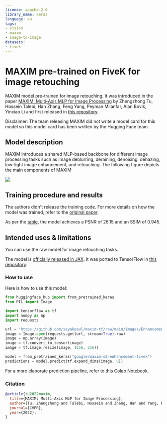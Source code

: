 ```yaml
---
license: apache-2.0
library_name: keras
language: en
tags:
- vision
- maxim
- image-to-image
datasets:
- fivek
---
```


# MAXIM pre-trained on FiveK for image retouching 

MAXIM model pre-trained for image retouching. It was introduced in the paper [MAXIM: Multi-Axis MLP for Image Processing](https://arxiv.org/abs/2201.02973) by Zhengzhong Tu, Hossein Talebi, Han Zhang, Feng Yang, Peyman Milanfar, Alan Bovik, Yinxiao Li and first released in [this repository](https://github.com/google-research/maxim). 

Disclaimer: The team releasing MAXIM did not write a model card for this model so this model card has been written by the Hugging Face team.

## Model description

MAXIM introduces a shared MLP-based backbone for different image processing tasks such as image deblurring, deraining, denoising, dehazing, low-light image enhancement, and retouching. The following figure depicts the main components of MAXIM:

![](https://github.com/google-research/maxim/raw/main/maxim/images/overview.png)

## Training procedure and results

The authors didn't release the training code. For more details on how the model was trained, refer to the [original paper](https://arxiv.org/abs/2201.02973). 

As per the [table](https://github.com/google-research/maxim#results-and-pre-trained-models), the model achieves a PSNR of 26.15 and an SSIM of 0.945. 

## Intended uses & limitations

You can use the raw model for image retouching tasks. 

The model is [officially released in JAX](https://github.com/google-research/maxim). It was ported to TensorFlow in [this repository](https://github.com/sayakpaul/maxim-tf). 

### How to use

Here is how to use this model:

```python
from huggingface_hub import from_pretrained_keras
from PIL import Image

import tensorflow as tf
import numpy as np
import requests

url = "https://github.com/sayakpaul/maxim-tf/raw/main/images/Enhancement/input/748.png"
image = Image.open(requests.get(url, stream=True).raw)
image = np.array(image)
image = tf.convert_to_tensor(image)
image = tf.image.resize(image, (256, 256))

model = from_pretrained_keras("google/maxim-s2-enhancement-fivek")
predictions = model.predict(tf.expand_dims(image, 0))
```

For a more elaborate prediction pipeline, refer to [this Colab Notebook](https://colab.research.google.com/github/sayakpaul/maxim-tf/blob/main/notebooks/inference-dynamic-resize.ipynb). 

### Citation

```bibtex
@article{tu2022maxim,
  title={MAXIM: Multi-Axis MLP for Image Processing},
  author={Tu, Zhengzhong and Talebi, Hossein and Zhang, Han and Yang, Feng and Milanfar, Peyman and Bovik, Alan and Li, Yinxiao},
  journal={CVPR},
  year={2022},
}
```

